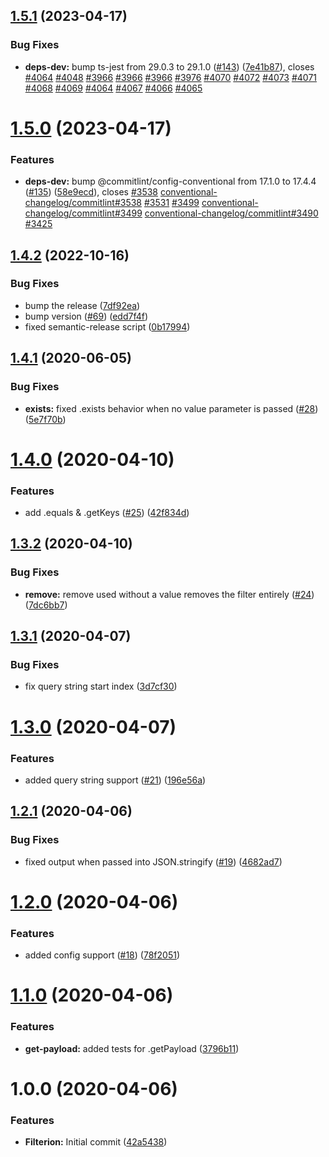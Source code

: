 ## [1.5.1](https://github.com/prilutskiy/filterion/compare/v1.5.0...v1.5.1) (2023-04-17)


### Bug Fixes

* **deps-dev:** bump ts-jest from 29.0.3 to 29.1.0 ([#143](https://github.com/prilutskiy/filterion/issues/143)) ([7e41b87](https://github.com/prilutskiy/filterion/commit/7e41b87f0f68e45cbe55a5a4abca839a8e681022)), closes [#4064](https://github.com/prilutskiy/filterion/issues/4064) [#4048](https://github.com/prilutskiy/filterion/issues/4048) [#3966](https://github.com/prilutskiy/filterion/issues/3966) [#3966](https://github.com/prilutskiy/filterion/issues/3966) [#3966](https://github.com/prilutskiy/filterion/issues/3966) [#3976](https://github.com/prilutskiy/filterion/issues/3976) [#4070](https://github.com/prilutskiy/filterion/issues/4070) [#4072](https://github.com/prilutskiy/filterion/issues/4072) [#4073](https://github.com/prilutskiy/filterion/issues/4073) [#4071](https://github.com/prilutskiy/filterion/issues/4071) [#4068](https://github.com/prilutskiy/filterion/issues/4068) [#4069](https://github.com/prilutskiy/filterion/issues/4069) [#4064](https://github.com/prilutskiy/filterion/issues/4064) [#4067](https://github.com/prilutskiy/filterion/issues/4067) [#4066](https://github.com/prilutskiy/filterion/issues/4066) [#4065](https://github.com/prilutskiy/filterion/issues/4065)

# [1.5.0](https://github.com/prilutskiy/filterion/compare/v1.4.2...v1.5.0) (2023-04-17)


### Features

* **deps-dev:** bump @commitlint/config-conventional from 17.1.0 to 17.4.4 ([#135](https://github.com/prilutskiy/filterion/issues/135)) ([58e9ecd](https://github.com/prilutskiy/filterion/commit/58e9ecd29e75e37aef0d68930c44cb2ba1c16925)), closes [#3538](https://github.com/prilutskiy/filterion/issues/3538) [conventional-changelog/commitlint#3538](https://github.com/conventional-changelog/commitlint/issues/3538) [#3531](https://github.com/prilutskiy/filterion/issues/3531) [#3499](https://github.com/prilutskiy/filterion/issues/3499) [conventional-changelog/commitlint#3499](https://github.com/conventional-changelog/commitlint/issues/3499) [conventional-changelog/commitlint#3490](https://github.com/conventional-changelog/commitlint/issues/3490) [#3425](https://github.com/prilutskiy/filterion/issues/3425)

## [1.4.2](https://github.com/prilutskiy/filterion/compare/v1.4.1...v1.4.2) (2022-10-16)


### Bug Fixes

* bump the release ([7df92ea](https://github.com/prilutskiy/filterion/commit/7df92ea4c8f1b7ef879c9c58747de02e44bd73db))
* bump version ([#69](https://github.com/prilutskiy/filterion/issues/69)) ([edd7f4f](https://github.com/prilutskiy/filterion/commit/edd7f4f8eba2cb4e4bf16f08ff793dc3297302e9))
* fixed semantic-release script ([0b17994](https://github.com/prilutskiy/filterion/commit/0b1799427e4acaa664f9a63c460cea2d71076ebd))

## [1.4.1](https://github.com/prilutskiy/filterion/compare/v1.4.0...v1.4.1) (2020-06-05)


### Bug Fixes

* **exists:** fixed .exists behavior when no value parameter is passed ([#28](https://github.com/prilutskiy/filterion/issues/28)) ([5e7f70b](https://github.com/prilutskiy/filterion/commit/5e7f70b2207bca010bcd7d10abe45487f9f50159))

# [1.4.0](https://github.com/prilutskiy/filterion/compare/v1.3.2...v1.4.0) (2020-04-10)


### Features

* add .equals & .getKeys ([#25](https://github.com/prilutskiy/filterion/issues/25)) ([42f834d](https://github.com/prilutskiy/filterion/commit/42f834db6388f924ab22ceb8e8e049f82a227aa5))

## [1.3.2](https://github.com/prilutskiy/filterion/compare/v1.3.1...v1.3.2) (2020-04-10)


### Bug Fixes

* **remove:** remove used without a value removes the filter entirely ([#24](https://github.com/prilutskiy/filterion/issues/24)) ([7dc6bb7](https://github.com/prilutskiy/filterion/commit/7dc6bb76939ac1222ae457c07182a41f4320cc93))

## [1.3.1](https://github.com/prilutskiy/filterion/compare/v1.3.0...v1.3.1) (2020-04-07)


### Bug Fixes

* fix query string start index ([3d7cf30](https://github.com/prilutskiy/filterion/commit/3d7cf30f34a1a937736540eb4ca5255a46aee250))

# [1.3.0](https://github.com/prilutskiy/filterion/compare/v1.2.1...v1.3.0) (2020-04-07)


### Features

* added query string support ([#21](https://github.com/prilutskiy/filterion/issues/21)) ([196e56a](https://github.com/prilutskiy/filterion/commit/196e56ac814320567637adc470f7a356265f16c9))

## [1.2.1](https://github.com/prilutskiy/filterion/compare/v1.2.0...v1.2.1) (2020-04-06)


### Bug Fixes

* fixed output when passed into JSON.stringify ([#19](https://github.com/prilutskiy/filterion/issues/19)) ([4682ad7](https://github.com/prilutskiy/filterion/commit/4682ad7623499511ea60b45aa0d5551849e85838))

# [1.2.0](https://github.com/prilutskiy/filterion/compare/v1.1.0...v1.2.0) (2020-04-06)


### Features

* added config support ([#18](https://github.com/prilutskiy/filterion/issues/18)) ([78f2051](https://github.com/prilutskiy/filterion/commit/78f2051a68d28752d46f31110d10cb7072588cae))

# [1.1.0](https://github.com/prilutskiy/filterion/compare/v1.0.0...v1.1.0) (2020-04-06)


### Features

* **get-payload:** added tests for .getPayload ([3796b11](https://github.com/prilutskiy/filterion/commit/3796b117d5fae2220b13e9e93d499b2e60af3ac7))

# 1.0.0 (2020-04-06)


### Features

* **Filterion:** Initial commit ([42a5438](https://github.com/prilutskiy/filterion/commit/42a5438292550ecacffa4c1d9887c52fe3e837b3))
